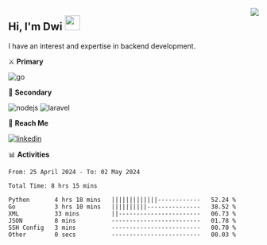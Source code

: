[<img src="https://komarev.com/ghpvc/?username=masred&color=green&style=flat-square&label=Profile+Views" align="right">](github.com/masred)

## Hi, I'm Dwi <img src="https://raw.githubusercontent.com/MartinHeinz/MartinHeinz/master/wave.gif" width="30px">

I have an interest and expertise in backend development.

⚔️ **Primary**

![go](https://img.shields.io/badge/---?logo=go&label=Golang&style=social)

🔪 **Secondary**

![nodejs](https://img.shields.io/badge/---?logo=node.js&label=Node.js&style=social&logoColor=green)
![laravel](https://img.shields.io/badge/---?logo=laravel&label=Laravel&style=social)

🔗 **Reach Me**

[![linkedin](https://img.shields.io/badge/---?logo=linkedin&label=LinkedIn&style=social)](https://linkedin.com/in/dwifitriyanto)

📊 **Activities**

<!--START_SECTION:waka-->

```all_time
From: 25 April 2024 - To: 02 May 2024

Total Time: 8 hrs 15 mins

Python       4 hrs 18 mins   |||||||||||||------------   52.24 %
Go           3 hrs 10 mins   ||||||||||---------------   38.52 %
XML          33 mins         ||-----------------------   06.73 %
JSON         8 mins          -------------------------   01.78 %
SSH Config   3 mins          -------------------------   00.70 %
Other        0 secs          -------------------------   00.03 %
```

<!--END_SECTION:waka-->
